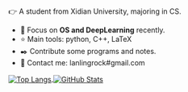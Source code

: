 :point_right: A student from Xidian University, majoring in CS.

- :running: Focus on **OS and DeepLearning** recently.
- :star: Main tools: python, C++, LaTeX
- :black_nib: Contribute some programs and notes.
- :bust_in_silhouette: Contact me: lanlingrock#gmail.com

<a href="https://github.com/muyuuuu">
  <img align="center" alt="Top Langs" src="https://github-readme-stats.vercel.app/api/top-langs/?theme=onedark&username=muyuuuu&layout=compact" />
</a>
<a href="https://github.com/muyuuuu">
  <img align="center" alt="GitHub Stats" src="https://github-readme-stats.vercel.app/api?theme=onedark&username=muyuuuu&show_icons=true" />
</a>
